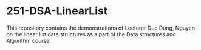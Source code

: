 # 251-DSA-LinearList

This repository contains the demonstrations of Lecturer Duc Dung, Nguyen on the linear list data structures as a part of the Data structures and Algorithm course.
